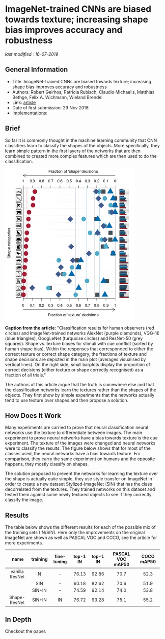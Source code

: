 # ImageNet-trained CNNs are biased towards texture; increasing shape bias improves accuracy and robustness

_last modified : 16-07-2019_

## General Information

- Title: ImageNet-trained CNNs are biased towards texture; increasing shape bias improves accuracy and robustness
- Authors: Robert Geirhos, Patricia Rubisch, Claudio Michaelis, Matthias Bethge, Felix A. Wichmann, Wieland Brendel
- Link: [article](https://arxiv.org/abs/1811.12231)
- Date of first submission: 29 Nov 2018
- Implementations:

## Brief

So far it is commonly thought in the machine learning community that CNN classifiers learn to classify the shapes of the objects. More specifically, they learn simple pattern in the first layers of the networks that are then combined to created more complex features which are then used to do the classification.

![textures vs shapes](https://raw.githubusercontent.com/D3lt4lph4/papers/master/docs/images/knowingyournetwork/TextureLearning/texture_shapes.png "textures vs shapes")

**Caption from the article**: "Classification results for human observers (red circles) and ImageNet-trained networks AlexNet (purple diamonds), VGG-16 (blue triangles), GoogLeNet (turquoise circles) and ResNet-50 (grey squares). Shape vs. texture biases for stimuli with cue conflict (sorted by human shape bias). Within the responses that corresponded to either the correct texture or correct shape category, the fractions of texture and shape decisions are depicted in the main plot (averages visualised by vertical lines). On the right side, small barplots display the proportion of correct decisions (either texture or shape correctly recognised) as a fraction of all trials."

The authors of this article argue that the truth is somewhere else and that the classification networks learn the textures rather than the shapes of the objects. They first show by simple experiments that the networks actually tend to use texture over shapes and then propose a solution.

## How Does It Work

Many experiments are carried to prove that neural classification neural networks use the texture to differentiate between images. The main experiment to prove neural networks have a bias towards texture is the cue experiment. The texture of the images were changed and neural networks were to classify the results. The figure below shows that for most of the classes used, the neural networks have a bias towards texture. For comparison, they carry the same experiment on humans and the opposite happens, they mostly classify on shapes.

The solution proposed to prevent the networks for learning the texture over the shape is actually quite simple, they use style transfer on ImageNet in order to create a new dataset Stylized-ImageNet (SIN) that has the class decorrelated from the textures. They trained networks on this dataset and tested them against some newly textured objects to see if they correctly classify the image.

## Results

The table below shows the different results for each of the possible mix of the training sets (IN/SIN). Here only the improvements on the original ImageNet are shown as well as PASCAL VOC and COCO, see the article for more experiments.

| name | training | fine-tuning | top-1 IN | top-1 IN | PASCAL VOC mAP50 | COCO mAP50 |
|:--:|:--:|:--:|:--:|:--:|:--:|:--:|
| vanilla ResNet | N | - | 76.13 | 92.86 | 70.7 | 52.3 |
| | SIN | - | 60.18 | 82.62 | 70.6 | 51.9 |
| | SIN+IN | - | 74.59 | 92.14 | 74.0 | 53.8 |
| Shape-ResNet | SIN+IN | IN | 76.72 | 93.28 | 75.1 | 55.2 |
## In Depth

Checkout the paper.
